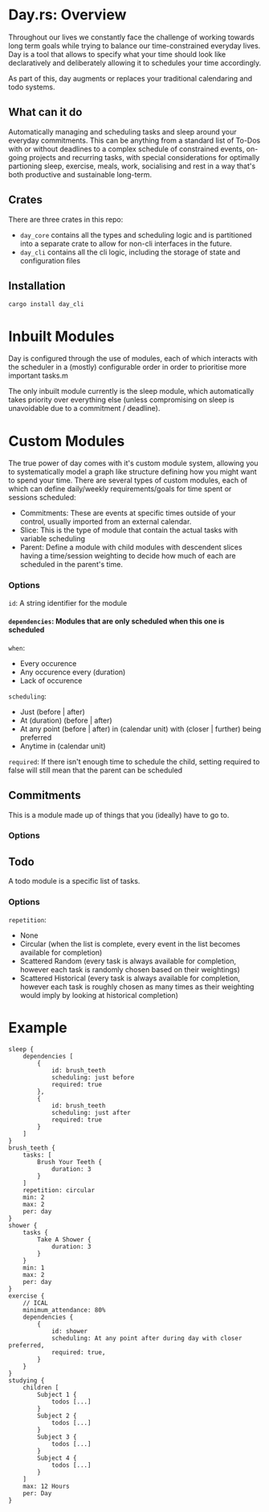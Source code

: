 # Day.rs: Overview

Throughout our lives we constantly face the challenge of working towards long term goals while trying to balance our time-constrained everyday lives. Day is a tool that allows to specify what your time should look like declaratively and deliberately allowing it to schedules your time accordingly.

As part of this, day augments or replaces your traditional calendaring and todo systems.

## What can it do
Automatically managing and scheduling tasks and sleep around your everyday commitments. This can be anything from a standard list of To-Dos with or without deadlines to a complex schedule of constrained events, on-going projects and recurring tasks, with special considerations for optimally partioning sleep, exercise, meals, work, socialising and rest in a way that's both productive and sustainable long-term.

## Crates
There are three crates in this repo:
- `day_core` contains all the types and scheduling logic and is partitioned into a separate crate to allow for non-cli interfaces in the future.
- `day_cli` contains all the cli logic, including the storage of state and configuration files

## Installation
`cargo install day_cli`


# Inbuilt Modules
Day is configured through the use of modules, each of which interacts with the scheduler in a (mostly) configurable order in order to prioritise more important tasks.m

The only inbuilt module currently is the sleep module, which automatically takes priority over everything else (unless compromising on sleep is unavoidable due to a commitment / deadline).

# Custom Modules
The true power of day comes with it's custom module system, allowing you to systematically model a graph like structure defining how you might want to spend your time. There are several types of custom modules, each of which can define daily/weekly requirements/goals for time spent or sessions scheduled:

- Commitments: These are events at specific times outside of your control, usually imported from an external calendar.
- Slice: This is the type of module that contain the actual tasks with variable scheduling
- Parent: Define a module with child modules with descendent slices having a time/session weighting to decide how much of each are scheduled in the parent's time.

### Options
`id`: A string identifier for the module
#### `dependencies`: Modules that are only scheduled when this one is scheduled

`when`:
- Every occurence
- Any occurence every (duration)
- Lack of occurence

`scheduling`:
- Just (before | after)
- At (duration) (before | after)
- At any point (before | after) in (calendar unit) with (closer | further) being preferred
- Anytime in (calendar unit)

`required`: If there isn't enough time to schedule the child, setting required to false will still mean that the parent can be scheduled

## Commitments
This is a module made up of things that you (ideally) have to go to.

### Options


## Todo
A todo module is a specific list of tasks.

### Options
`repetition`:
- None
- Circular (when the list is complete, every event in the list becomes available for completion)
- Scattered Random (every task is always available for completion, however each task is randomly chosen based on their weightings)
- Scattered Historical (every task is always available for completion, however each task is roughly chosen as many times as their weighting would imply by looking at historical completion)



# Example
```
sleep {
    dependencies [
        {
            id: brush_teeth
            scheduling: just before
            required: true
        },
        {
            id: brush_teeth
            scheduling: just after
            required: true
        }
    ]
}
brush_teeth {
    tasks: [
        Brush Your Teeth {
            duration: 3
        }
    ]
    repetition: circular
    min: 2
    max: 2
    per: day
}
shower {
    tasks {
        Take A Shower {
            duration: 3
        }
    }
    min: 1
    max: 2
    per: day
}
exercise {
    // ICAL
    minimum_attendance: 80%
    dependencies {
        {
            id: shower
            scheduling: At any point after during day with closer preferred,
            required: true,
        }
    }
}
studying {
    children [
        Subject 1 {
            todos [...]
        }
        Subject 2 {
            todos [...]
        }
        Subject 3 {
            todos [...]
        }
        Subject 4 {
            todos [...]
        }
    ]
    max: 12 Hours
    per: Day 
}
```


